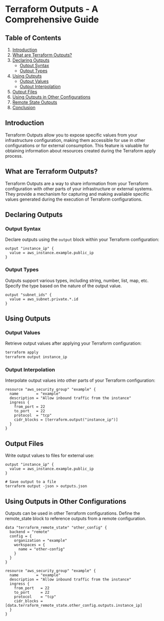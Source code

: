 # Terraform Outputs - A Comprehensive Guide

## Table of Contents

1. [Introduction](#introduction)
2. [What are Terraform Outputs?](#what-are-terraform-outputs)
3. [Declaring Outputs](#declaring-outputs)
    - [Output Syntax](#output-syntax)
    - [Output Types](#output-types)
4. [Using Outputs](#using-outputs)
    - [Output Values](#output-values)
    - [Output Interpolation](#output-interpolation)
5. [Output Files](#output-files)
6. [Using Outputs in Other Configurations](#using-outputs-in-other-configurations)
7. [Remote State Outputs](#remote-state-outputs)
8. [Conclusion](#conclusion)

## Introduction

Terraform Outputs allow you to expose specific values from your infrastructure configuration, making them accessible for use in other configurations or for external consumption. This feature is valuable for obtaining information about resources created during the Terraform apply process.

## What are Terraform Outputs?

Terraform Outputs are a way to share information from your Terraform configuration with other parts of your infrastructure or external systems. They provide a mechanism for capturing and making available specific values generated during the execution of Terraform configurations.

## Declaring Outputs

### Output Syntax

Declare outputs using the `output` block within your Terraform configuration:

```hcl
output "instance_ip" {
  value = aws_instance.example.public_ip
}
```

### Output Types

Outputs support various types, including string, number, list, map, etc. Specify the type based on the nature of the output value.

```hcl
output "subnet_ids" {
  value = aws_subnet.private.*.id
}
```

## Using Outputs

### Output Values
Retrieve output values after applying your Terraform configuration:

```bash
terraform apply
terraform output instance_ip
```

### Output Interpolation
Interpolate output values into other parts of your Terraform configuration:

```hcl
resource "aws_security_group" "example" {
  name        = "example"
  description = "Allow inbound traffic from the instance"
  ingress {
    from_port = 22
    to_port   = 22
    protocol  = "tcp"
    cidr_blocks = [terraform.output("instance_ip")]
  }
}
```

## Output Files
Write output values to files for external use:

```hcl
output "instance_ip" {
  value = aws_instance.example.public_ip
}

# Save output to a file
terraform output -json > outputs.json
```

## Using Outputs in Other Configurations
Outputs can be used in other Terraform configurations. Define the remote_state block to reference outputs from a remote configuration.

```hcl
data "terraform_remote_state" "other_config" {
  backend = "remote"
  config = {
    organization = "example"
    workspaces = {
      name = "other-config"
    }
  }
}

resource "aws_security_group" "example" {
  name        = "example"
  description = "Allow inbound traffic from the instance"
  ingress {
    from_port   = 22
    to_port     = 22
    protocol    = "tcp"
    cidr_blocks = [data.terraform_remote_state.other_config.outputs.instance_ip]
  }
}
```




